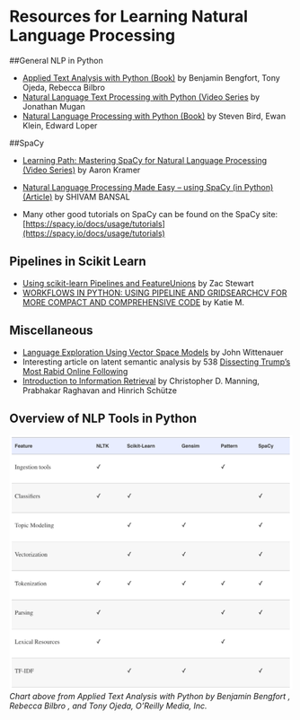 # Resources for Learning Natural Language Processing

##General NLP in Python
- [Applied Text Analysis with Python (Book)](https://www.safaribooksonline.com/library/view/applied-text-analysis/9781491963036/) by  Benjamin Bengfort, Tony Ojeda, Rebecca Bilbro
- [Natural Language Text Processing with Python (Video Series](https://player.oreilly.com/videos/9781491976470) by Jonathan Mugan
- [Natural Language Processing with Python (Book)](http://shop.oreilly.com/product/9780596516499.do) by Steven Bird, Ewan Klein, Edward Loper

##SpaCy
- [Learning Path: Mastering SpaCy for Natural Language Processing (Video Series)](https://www.safaribooksonline.com/library/view/learning-path-mastering/9781491986653/) by Aaron Kramer
- [Natural Language Processing Made Easy – using SpaCy (​in Python) (Article)](https://www.analyticsvidhya.com/blog/2017/04/natural-language-processing-made-easy-using-spacy-%E2%80%8Bin-python/) by SHIVAM BANSAL 

- Many other good tutorials on SpaCy can be found on the SpaCy site: [https://spacy.io/docs/usage/tutorials](https://spacy.io/docs/usage/tutorials)

## Pipelines in Scikit Learn
- [Using scikit-learn Pipelines and FeatureUnions](http://zacstewart.com/2014/08/05/pipelines-of-featureunions-of-pipelines.html) by Zac Stewart
- [WORKFLOWS IN PYTHON: USING PIPELINE AND GRIDSEARCHCV FOR MORE COMPACT AND COMPREHENSIVE CODE](https://www.civisanalytics.com/blog/workflows-in-python-using-pipeline-and-gridsearchcv-for-more-compact-and-comprehensive-code/) by Katie M.

## Miscellaneous
- [Language Exploration Using Vector Space Models](http://www.johnwittenauer.net/language-exploration-using-vector-space-models/) by John Wittenauer
- Interesting article on latent semantic analysis by 538 [Dissecting Trump’s Most Rabid Online Following](https://fivethirtyeight.com/features/dissecting-trumps-most-rabid-online-following/)
- [Introduction to Information Retrieval](https://nlp.stanford.edu/IR-book/) by Christopher D. Manning, Prabhakar Raghavan and Hinrich Schütze

## Overview of NLP Tools in Python
![Table of NLP Tools in Python](img/python_nlp_tools.png)
*Chart above from Applied Text Analysis with Python
by Benjamin Bengfort , Rebecca Bilbro , and Tony Ojeda, O’Reilly Media, Inc.*
